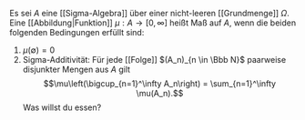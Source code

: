 Es sei $A$ eine [[Sigma-Algebra]] über einer nicht-leeren [[Grundmenge]] $\Omega$. Eine [[Abbildung|Funktion]] $\mu: A \to [0, \infty]$ heißt Maß auf $A$, wenn die beiden folgenden Bedingungen erfüllt sind:
1. $\mu(\emptyset) = 0$
2. Sigma-Additivität: Für jede [[Folge]] $(A_n)_{n \in \Bbb N}$ paarweise disjunkter Mengen aus $A$ gilt $$\mu\left(\bigcup_{n=1}^\infty A_n\right) = \sum_{n=1}^\infty \mu(A_n).$$ Was willst du essen?